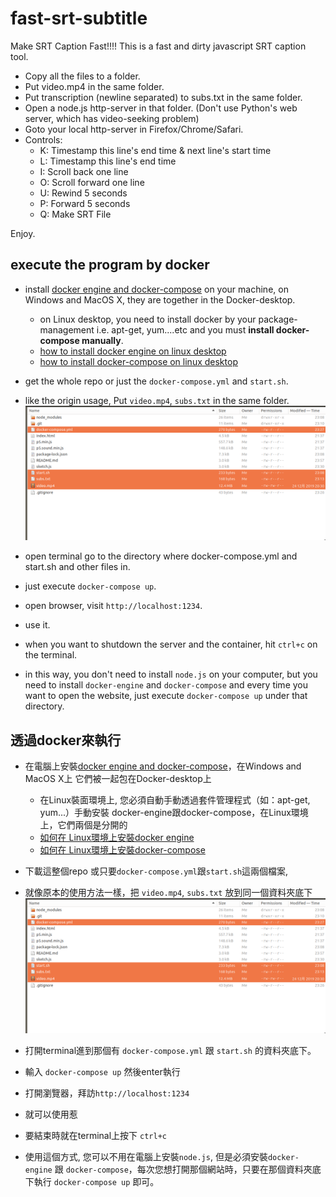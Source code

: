 # fast-srt-subtitle
Make SRT Caption Fast!!!! This is a fast and dirty javascript SRT caption tool.

* Copy all the files to a folder.
* Put video.mp4 in the same folder.
* Put transcription (newline separated) to subs.txt in the same folder.
* Open a node.js http-server in that folder. (Don't use Python's web server, which has video-seeking problem)
* Goto your local http-server in Firefox/Chrome/Safari. 
* Controls:
  * K: Timestamp this line's end time & next line's start time 
  * L: Timestamp this line's end time
  * I: Scroll back one line 
  * O: Scroll forward one line
  * U: Rewind 5 seconds
  * P: Forward 5 seconds
  * Q: Make SRT File

Enjoy.


## execute the program by docker
 - install [docker engine and docker-compose](https://www.docker.com/products/docker-desktop) on your machine, on Windows and MacOS X, they are together in the Docker-desktop.
   - on Linux desktop, you need to install docker by your package-management i.e. apt-get, yum....etc and you must **install docker-compose manually**.
   - [how to install docker engine on linux desktop](https://docs.docker.com/install/)
   - [how to install docker-compose on linux desktop](https://docs.docker.com/compose/install/)

 - get the whole repo or just the `docker-compose.yml` and `start.sh`.
 - like the origin usage, Put `video.mp4`, `subs.txt` in the same folder.
 ![mostImportantFiles](./explain_images/mostImportantFiles.png)
 - open terminal go to the directory where docker-compose.yml and start.sh and other files in.
 - just execute `docker-compose up`.
 - open browser, visit `http://localhost:1234`.
 - use it.
 - when you want to shutdown the server and the container, hit `ctrl+c` on the terminal.
 - in this way, you don't need to install `node.js` on your computer, but you need to install `docker-engine` and `docker-compose` and every time you want to open the website, just execute `docker-compose up` under that directory.


 ## 透過docker來執行
 - 在電腦上安裝[docker engine and docker-compose](https://www.docker.com/products/docker-desktop)，在Windows and MacOS X上 它們被一起包在Docker-desktop上
   - 在Linux裝面環境上, 您必須自動手動透過套件管理程式（如：apt-get, yum...）手動安裝 docker-engine跟docker-compose，在Linux環境上，它們兩個是分開的
   - [如何在 Linux環境上安裝docker engine](https://docs.docker.com/install/)
   - [如何在 Linux環境上安裝docker-compose ](https://docs.docker.com/compose/install/)

 - 下載這整個repo 或只要`docker-compose.yml`跟`start.sh`這兩個檔案,
 - 就像原本的使用方法一樣，把 `video.mp4`, `subs.txt` 放到同一個資料夾底下
  ![mostImportantFiles](./explain_images/mostImportantFiles.png)
 - 打開terminal進到那個有 `docker-compose.yml` 跟 `start.sh` 的資料夾底下。
 - 輸入 `docker-compose up` 然後enter執行
 - 打開瀏覽器，拜訪`http://localhost:1234`
 - 就可以使用惹
 - 要結束時就在terminal上按下 `ctrl+c`
 - 使用這個方式, 您可以不用在電腦上安裝`node.js`, 但是必須安裝`docker-engine` 跟 `docker-compose`，每次您想打開那個網站時，只要在那個資料夾底下執行 `docker-compose up` 即可。
